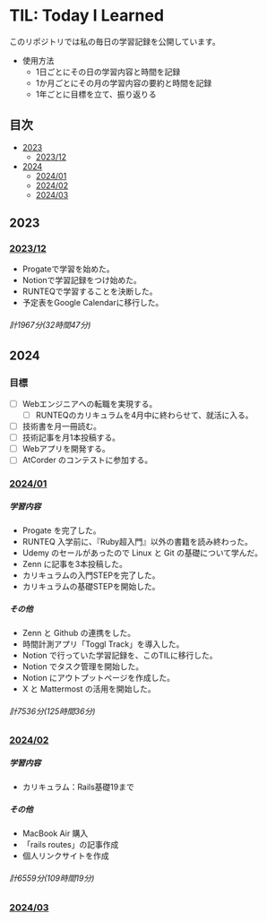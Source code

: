 # TIL: Today I Learned

このリポジトリでは私の毎日の学習記録を公開しています。

+ 使用方法
  + 1日ごとにその日の学習内容と時間を記録
  + 1か月ごとにその月の学習内容の要約と時間を記録
  + 1年ごとに目標を立て、振り返りる

## 目次

+ [2023](#2023)
  + [2023/12](#202312)
+ [2024](#2024)
  + [2024/01](#202401)
  + [2024/02](#202402)
  + [2024/03](#202403)


## 2023

### [2023/12](2023/2023_12.md)
+ Progateで学習を始めた。
+ Notionで学習記録をつけ始めた。
+ RUNTEQで学習することを決断した。
+ 予定表をGoogle Calendarに移行した。
###### 計1967分(32時間47分)

## 2024

### 目標
+ [ ] Webエンジニアへの転職を実現する。
  + [ ] RUNTEQのカリキュラムを4月中に終わらせて、就活に入る。
+ [ ] 技術書を月一冊読む。
+ [ ] 技術記事を月1本投稿する。
+ [ ] Webアプリを開発する。
+ [ ] AtCorder のコンテストに参加する。

### [2024/01](2024/2024_01.md)
##### 学習内容
+ Progate を完了した。
+ RUNTEQ 入学前に、『Ruby超入門』以外の書籍を読み終わった。
+ Udemy のセールがあったので Linux と Git の基礎について学んだ。
+ Zenn に記事を3本投稿した。
+ カリキュラムの入門STEPを完了した。
+ カリキュラムの基礎STEPを開始した。

##### その他
+ Zenn と Github の連携をした。
+ 時間計測アプリ「Toggl Track」を導入した。
+ Notion で行っていた学習記録を、このTILに移行した。
+ Notion でタスク管理を開始した。
+ Notion にアウトプットページを作成した。
+ X と Mattermost の活用を開始した。

###### 計7536分(125時間36分)

### [2024/02](2024/2024_02.md)
##### 学習内容
+ カリキュラム：Rails基礎19まで
##### その他
+ MacBook Air 購入
+ 「rails routes」の記事作成
+ 個人リンクサイトを作成

###### 計6559分(109時間19分)

### [2024/03](2024/2024_03.md)